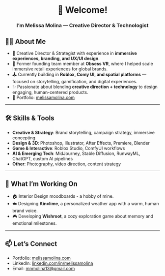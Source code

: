 <div align="center">
  <h1>👋 Welcome!</h1>
  <h3>I’m Melissa Molina — Creative Director & Technologist</h3>
</div>


## 👩‍💻 About Me  
- 🎨 Creative Director & Strategist with experience in **immersive experiences, branding, and UX/UI design**.  
- 🚀 Former founding team member at **Obsess VR**, where I helped scale immersive retail experiences for global brands.  
- 🕹 Currently building in **Roblox, Comy UI, and spatial platforms** — focused on storytelling, gamification, and digital experiences.  
- ✨ Passionate about blending **creative direction + technology** to design engaging, human-centered products.  
- 📂 Portfolio: [melissamolina.com](https://melissamolina.com)  

---

## 🛠 Skills & Tools  
- **Creative & Strategy**: Brand storytelling, campaign strategy, immersive concepting  
- **Design & 3D**: Photoshop, Illustrator, After Effects, Premiere, Blender  
- **Game & Interactive**: Roblox Studio, ComfyUI workflows  
- **AI & Emerging Tech**: MidJourney, Stable Diffusion, RunwayML, ChatGPT, custom AI pipelines  
- **Other**: Photography, video direction, content strategy  

---

## 🌱 What I’m Working On  
- 🏠 Interior Design moodboards - a hobby of mine.  
- ☁️ Designing **Kinclime**, a personalized weather app with a warm, human brand voice.  
- 🎮 Developing **Wishroot**, a cozy exploration game about memory and emotional milestones.  

---

## 📫 Let’s Connect  
- Portfolio: [melissamolina.com](https://melissamolina.com)  
- LinkedIn: [linkedin.com/in/melissamolina](https://linkedin.com/in/melissamolina)  
- Email: [mnmolina13@gmail.com](mailto:mnmolina13@gmail.com)  
